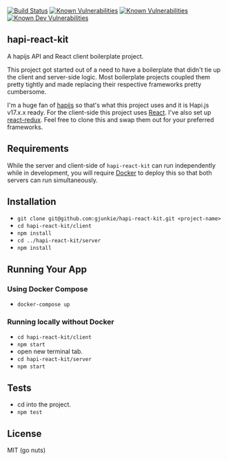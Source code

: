 [![Build Status](https://travis-ci.org/gjunkie/hapi-react-kit.svg?branch=master)](https://travis-ci.org/gjunkie/hapi-react-kit) [![Known Vulnerabilities](https://snyk.io/test/github/gjunkie/hapi-react-kit/badge.svg)](https://snyk.io/test/github/gjunkie/hapi-react-kit) [![Known Vulnerabilities](https://david-dm.org/gjunkie/hapi-react-kit.svg)](https://david-dm.org/gjunkie/hapi-react-kit) [![Known Dev Vulnerabilities](https://david-dm.org/gjunkie/hapi-react-kit/dev-status.svg)](https://david-dm.org/gjunkie/hapi-react-kit?type=dev)

## hapi-react-kit

A hapijs API and React client boilerplate project.

This project got started out of a need to have a boilerplate that didn't tie up the client and server-side logic. Most boilerplate projects coupled them pretty tightly and made replacing their respective frameworks pretty cumbersome.

I'm a huge fan of [hapijs](https://hapijs.com/) so that's what this project uses and it is Hapi.js v17.x.x ready. For the client-side this project uses [React](https://facebook.github.io/react/). I've also set up [react-redux](https://github.com/reactjs/react-redux). Feel free to clone this and swap them out for your preferred frameworks.

## Requirements
While the server and client-side of `hapi-react-kit` can run independently while in development, you will require [Docker](https://docker.com/) to deploy this so that both servers can run simultaneously.

## Installation

- `git clone git@github.com:gjunkie/hapi-react-kit.git <project-name>`
- `cd hapi-react-kit/client`
- `npm install`
- `cd ../hapi-react-kit/server`
- `npm install`

## Running Your App

### Using Docker Compose
- `docker-compose up`

### Running locally without Docker
- `cd hapi-react-kit/client`
- `npm start`
- open new terminal tab.
- `cd hapi-react-kit/server`
- `npm start`

## Tests

- cd into the project.
- `npm test`

## License

MIT (go nuts)
